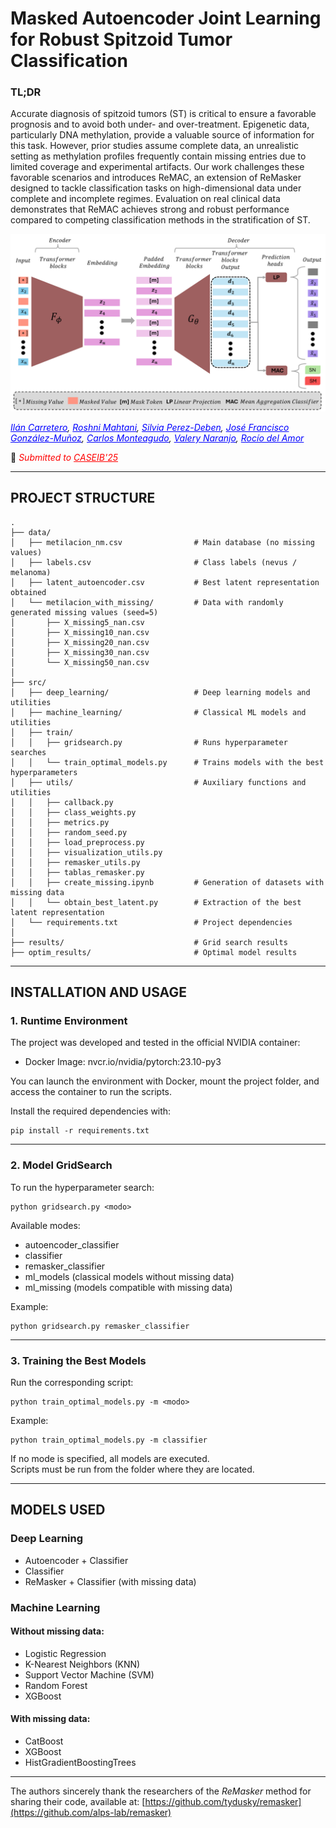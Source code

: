 # Masked Autoencoder Joint Learning for Robust Spitzoid Tumor Classification

### TL;DR
Accurate diagnosis of spitzoid tumors (ST) is critical to ensure a favorable prognosis and to avoid both under- and over-treatment. Epigenetic data, particularly DNA methylation, provide a valuable source of information for this task. However, prior studies assume complete data, an unrealistic setting as methylation profiles frequently contain missing entries due to limited coverage and experimental artifacts. Our work challenges these favorable scenarios and introduces ReMAC, an extension of ReMasker designed to tackle classification tasks on high-dimensional data under complete and incomplete regimes. Evaluation on real clinical data demonstrates that ReMAC achieves strong and robust performance compared to competing classification methods in the stratification of ST.

<p align="center">
  <img src="figures/main_figure.png" alt="Main figure" width="1000"/>
</p>

*<a href="https://scholar.google.com/citations?user=N8Y3mGAAAAAJ&hl=es" style="color:blue;">Ilán Carretero</a>, 
<a href="https://www.linkedin.com/in/roshni-mahtani-vashdev-165aa7225/?locale=en_US&trk=people-guest_people_search-card" style="color:blue;">Roshni Mahtani</a>, 
<a href="https://www.incliva.es/" style="color:blue;">Silvia Perez-Deben</a>, 
<a href="https://www.incliva.es/" style="color:blue;">José Francisco González-Muñoz</a>, 
<a href="https://www.incliva.es/" style="color:blue;">Carlos Monteagudo</a>, 
<a href="https://scholar.google.com/citations?user=jk4XsG0AAAAJ&hl=es" style="color:blue;">Valery Naranjo</a>, 
<a href="https://scholar.google.com/citations?user=CPCZPNkAAAAJ&hl=es" style="color:blue;">Rocío del Amor</a>*

📜 <span style="color:red"><em>Submitted to <a href="https://caseib.es/2025/" style="color:red;">CASEIB'25</a></em></span> 


---

## PROJECT STRUCTURE

```text
.
├── data/
│   ├── metilacion_nm.csv                # Main database (no missing values)
│   ├── labels.csv                       # Class labels (nevus / melanoma)
│   ├── latent_autoencoder.csv           # Best latent representation obtained
│   └── metilacion_with_missing/         # Data with randomly generated missing values (seed=5)
│       ├── X_missing5_nan.csv
│       ├── X_missing10_nan.csv
│       ├── X_missing20_nan.csv
│       ├── X_missing30_nan.csv
│       └── X_missing50_nan.csv
│
├── src/
│   ├── deep_learning/                   # Deep learning models and utilities
│   ├── machine_learning/                # Classical ML models and utilities
│   ├── train/
│   │   ├── gridsearch.py                # Runs hyperparameter searches
│   │   └── train_optimal_models.py      # Trains models with the best hyperparameters
│   ├── utils/                           # Auxiliary functions and utilities
│   │   ├── callback.py
│   │   ├── class_weights.py
│   │   ├── metrics.py
│   │   ├── random_seed.py
│   │   ├── load_preprocess.py
│   │   ├── visualization_utils.py
│   │   ├── remasker_utils.py
│   │   ├── tablas_remasker.py
│   │   ├── create_missing.ipynb         # Generation of datasets with missing data
│   │   └── obtain_best_latent.py        # Extraction of the best latent representation
│   └── requirements.txt                 # Project dependencies
│
├── results/                             # Grid search results
├── optim_results/                       # Optimal model results

```

---

## INSTALLATION AND USAGE

### 1. Runtime Environment

The project was developed and tested in the official NVIDIA container:

- Docker Image: nvcr.io/nvidia/pytorch:23.10-py3

You can launch the environment with Docker, mount the project folder, and access the container to run the scripts.

Install the required dependencies with:

    pip install -r requirements.txt

---

### 2. Model GridSearch

To run the hyperparameter search:

    python gridsearch.py <modo>

Available modes:
- autoencoder_classifier  
- classifier  
- remasker_classifier  
- ml_models (classical models without missing data)  
- ml_missing (models compatible with missing data)  

Example:

    python gridsearch.py remasker_classifier

---

### 3. Training the Best Models

Run the corresponding script:

    python train_optimal_models.py -m <modo>

Example:

    python train_optimal_models.py -m classifier

If no mode is specified, all models are executed.  
Scripts must be run from the folder where they are located.

---

## MODELS USED

### Deep Learning
- Autoencoder + Classifier  
- Classifier  
- ReMasker + Classifier (with missing data)  

### Machine Learning

#### Without missing data:
- Logistic Regression  
- K-Nearest Neighbors (KNN)  
- Support Vector Machine (SVM)  
- Random Forest  
- XGBoost  

#### With missing data:
- CatBoost  
- XGBoost  
- HistGradientBoostingTrees  

---

The authors sincerely thank the researchers of the *ReMasker* method for sharing their code, available at: [https://github.com/tydusky/remasker](https://github.com/alps-lab/remasker)


